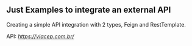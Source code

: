 ## Just Examples to integrate an external API

Creating a simple API integration with 2 types, Feign and RestTemplate.

API: *https://viacep.com.br/*
